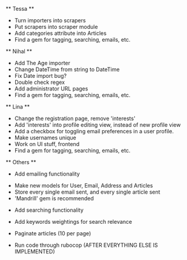 ** Tessa **  
* Turn importers into scrapers  
* Put scrapers into scraper module  
* Add categories attribute into Articles  
* Find a gem for tagging, searching, emails, etc.

** Nihal **  
* Add The Age importer  
* Change DateTime from string to DateTime  
* Fix Date import bug?  
* Double check regex  
* Add administrator URL pages  
* Find a gem for tagging, searching, emails, etc.

** Lina **  
* Change the registration page, remove 'interests'  
* Add 'interests' into profile editing view, instead of new profile view  
* Add a checkbox for toggling email preferences in a user profile.  
* Make usernames unique
* Work on UI stuff, frontend
* Find a gem for tagging, searching, emails, etc.

** Others **  
* Add emailing functionality  
- Make new models for User, Email, Address and Articles  
- Store every single email sent, and every single article sent  
- 'Mandrill' gem is recommended  

* Add searching functionality
- Add keywords weightings for search relevance

* Paginate articles (10 per page)  

* Run code through rubocop (AFTER EVERYTHING ELSE IS IMPLEMENTED)
